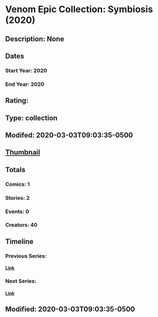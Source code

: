 # Venom Epic Collection: Symbiosis  (2020)
## Description: None
## Dates
### Start Year: 2020
### End Year: 2020
## Rating: 
## Type: collection
## Modifed: 2020-03-03T09:03:35-0500
## [Thumbnail](http://i.annihil.us/u/prod/marvel/i/mg/b/40/image_not_available.jpg)
## Totals
### Comics: 1
### Stories: 2
### Events: 0
### Creators: 40
## Timeline
### Previous Series: 
#### [Link]()
### Next Series: 
#### [Link]()
## Modified: 2020-03-03T09:03:35-0500